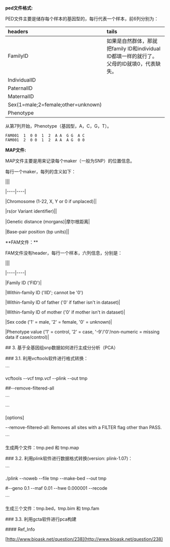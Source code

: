**ped文件格式:**

PED文件主要是储存每个样本的基因型的，每行代表一个样本，前6列分别为：



| headers | tails |
| :--- | :--- |
| FamilyID | 如果是自然群体，那就把family ID和individual ID都填一样的就行了。父母的ID就填0，代表缺失。 |
| IndividualID |  |
| PaternalID |  |
| MaternalID |  |
| Sex\(1=male;2=female;other=unknown\) |  |
| Phenotype |  |



从第7列开始，Phenotype（基因型，A，C，G，T）。

```
FAM001  1  0 0  1  2  A A  G G  A C
FAM001  2  0 0  1  2  A A  A G  0 0
```

**MAP文件:**

MAP文件主要是用来记录每个maker（一般为SNP）的位置信息。

每行一个maker，每列的含义如下：

\|\|\|

\|----\|----\|

\|Chromosome \(1-22, X, Y or 0 if unplaced\)\|\|

\|rs\(or Variant identifier\)\|\|

\|Genetic distance \(morgans\)\|摩尔根距离\|

\|Base-pair position \(bp units\)\|\|

\*\*FAM文件：\*\*

FAM文件没有header，每行一个样本，六列信息，分别是：

\|\|\|

\|----\|----\|

\|Family ID \('FID'\)\|

\|Within-family ID \('IID'; cannot be '0'\)

\|Within-family ID of father \('0' if father isn't in dataset\)\|

\|Within-family ID of mother \('0' if mother isn't in dataset\)\|

\|Sex code \('1' = male, '2' = female, '0' = unknown\)\|

\|Phenotype value \('1' = control, '2' = case, '-9'/'0'/non-numeric = missing data if case/control\)\|

\#\# 3. 基于全基因组snp数据如何进行主成分分析（PCA）

\#\#\# 3.1. 利用vcftools软件进行格式转换：

\`\`\`

vcftools --vcf tmp.vcf --plink --out tmp

\#\#--remove-filtered-all

\`\`\`

\`\`\`

\[options\]

--remove-filtered-all: Removes all sites with a FILTER flag other than PASS.

\`\`\`

生成两个文件：tmp.ped 和 tmp.map

\#\#\# 3.2. 利用plink软件进行数据格式转换\(version: plink-1.07\)：

\`\`\`

./plink --noweb --file tmp --make-bed --out tmp

\#--geno 0.1 --maf 0.01 --hwe 0.000001 --recode

\`\`\`

生成三个文件：tmp.bed，tmp.bim 和 tmp.fam

\#\#\# 3.3. 利用gcta软件进行pca构建

\#\#\#\# Ref\_Info

[http://www.bioask.net/question/238](http://www.bioask.net/question/238)

